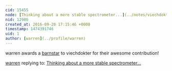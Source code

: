 ```yaml
---
cid: 15455
node: [Thinking about a more stable spectrometer...](../notes/viechdokter/04-15-2016/thinking-about-a-more-stable-spectrometer)
nid: 12986
created_at: 2016-09-20 17:15:46 +0000
timestamp: 1474391746
uid: 1
author: [warren](../profile/warren)
---
```


warren awards a <a href="publiclab.org/wiki/barnstars">barnstar</a> to viechdokter for their awesome contribution!

[warren](../profile/warren) replying to: [Thinking about a more stable spectrometer...](../notes/viechdokter/04-15-2016/thinking-about-a-more-stable-spectrometer)

